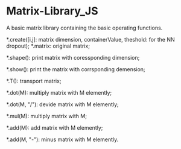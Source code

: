 # Matrix-Library_JS
A basic matrix library containing the basic operating functions.

  *.create([i,j]: matrix dimension, containerValue, theshold: for the NN dropout);
  *.matrix: original matrix;

  *.shape(): print matrix with coressponding dimension;

  *.show(): print the matrix with corrsponding demension;

  *.T(): transport matrix;

  *.dot(M): multiply matrix with M elemently;

  *.dot(M, "/"): devide matrix with M elemently;

  *.mul(M): multiply matrix with M;

  *.add(M): add matrix with M elemently;

  *.add(M, "-"): minus matrix with M elemently.
